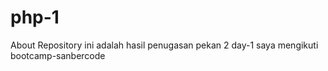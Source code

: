 # php-1
About Repository ini adalah hasil penugasan pekan 2 day-1 saya mengikuti bootcamp-sanbercode
